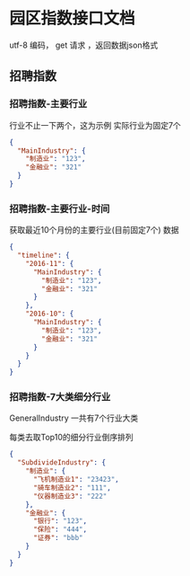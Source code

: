 # 园区指数接口文档

 utf-8 编码， get 请求 ，返回数据json格式

## 招聘指数

### 招聘指数-主要行业

行业不止一下两个，这为示例 实际行业为固定7个

```json
{
  "MainIndustry": {
    "制造业": "123",
    "金融业": "321"
  }
}
```

### 招聘指数-主要行业-时间

获取最近10个月份的主要行业(目前固定7个) 数据

```json
{
  "timeline": {
    "2016-11": {
      "MainIndustry": {
        "制造业": "123",
        "金融业": "321"
      }
    },
    "2016-10": {
      "MainIndustry": {
        "制造业": "123",
        "金融业": "321"
      }
    }
  }
}

```



### 招聘指数-7大类细分行业

GeneralIndustry  一共有7个行业大类

每类去取Top10的细分行业倒序排列

```json
{
  "SubdivideIndustry": {
    "制造业": {
      "飞机制造业1": "23423",
      "骑车制造业2": "111",
      "仪器制造业3": "222"
    },
    "金融业": {
      "银行": "123",
      "保险": "444",
      "证券": "bbb"
    }
  }
}
```





